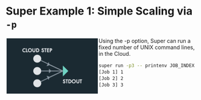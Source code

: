 # Super Example 1: Simple Scaling via `-p`

<img src="images/runvis1.png" align="left" height="150">

Using the -p option, Super can run a fixed number of UNIX command
lines, in the Cloud.

```sh
super run -p3 -- printenv JOB_INDEX
[Job 1] 1
[Job 2] 2
[Job 3] 3
```

